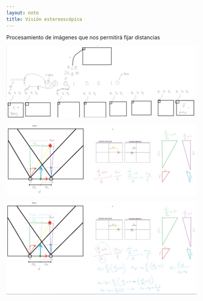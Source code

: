 ```yaml
---
layout: note
title: Visión estereoscópica
---
```


Procesamiento de imágenes que nos permitirá fijar distancias

![540bd0b2a3c237a7442f1b4ebffac628.png](../../img/a45312ca232449f4b3eb57534bea2cba.png)

![c113e1c59abf2d1bab2852f1cd797351.png](../../img/6d83d3e2542849d4be7b2c8e968526a1.png)

![3fc8101a5c374cf44e9c91f4519b510e.png](../../img/31008d596cf84ac481f8a3e280db45c0.png)